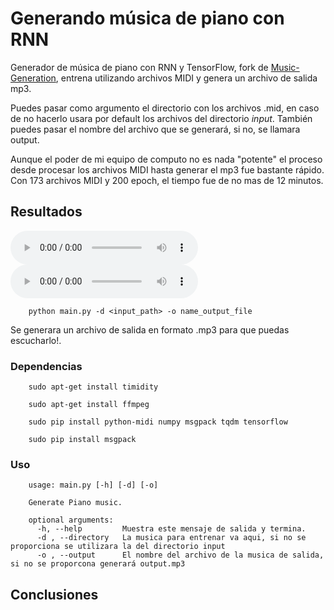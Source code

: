 # Generando música de piano con RNN

Generador de música de piano con RNN y TensorFlow, fork de [Music-Generation](https://github.com/tarcisio-marinho/Music-Generation), entrena utilizando archivos MIDI y genera un archivo de salida mp3.

Puedes pasar como argumento el directorio con los archivos .mid, en caso de no hacerlo usara por default los archivos del directorio _input_. También puedes pasar el nombre del archivo que se generará, si no, se llamara output.

Aunque el poder de mi equipo de computo no es nada "potente" el proceso desde procesar los archivos MIDI hasta generar el mp3 fue bastante rápido. Con 173 archivos MIDI y 200 epoch, el tiempo fue de no mas de 12 minutos.

## Resultados

![resultado](results/Pop.mp3)
<audio src="results/Pop.mp3" controls preload></audio>
```
    python main.py -d <input_path> -o name_output_file
```
Se generara un archivo de salida en formato .mp3 para que puedas escucharlo!.

### Dependencias
```
    sudo apt-get install timidity

    sudo apt-get install ffmpeg

    sudo pip install python-midi numpy msgpack tqdm tensorflow

    sudo pip install msgpack
```    
### Uso
```
    usage: main.py [-h] [-d] [-o]

    Generate Piano music.

    optional arguments:
      -h, --help         Muestra este mensaje de salida y termina.
      -d , --directory   La musica para entrenar va aqui, si no se proporciona se utilizara la del directorio input
      -o , --output      El nombre del archivo de la musica de salida, si no se proporcona generará output.mp3
```
## Conclusiones
